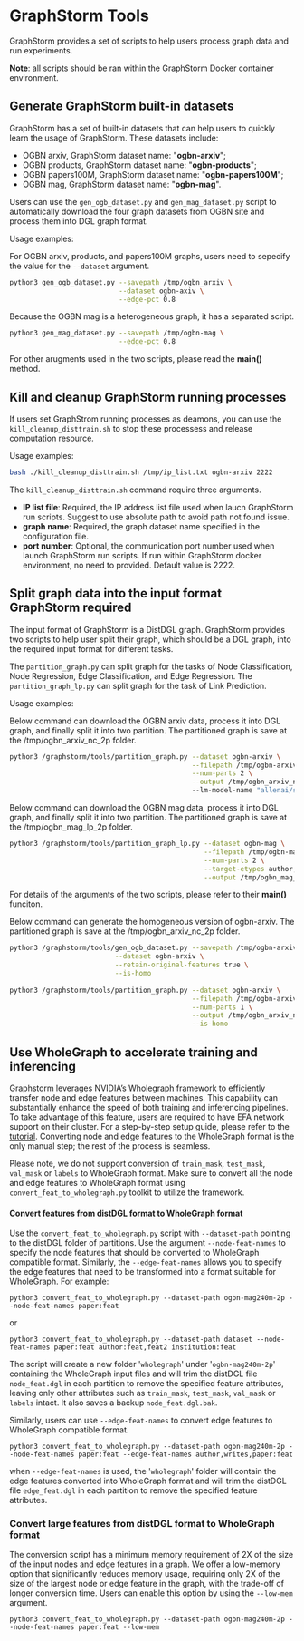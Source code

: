 # GraphStorm Tools

GraphStorm provides a set of scripts to help users process graph data and run experiments.

**Note**: all scripts should be ran within the GraphStorm Docker container environment.

## Generate GraphStorm built-in datasets
GraphStorm has a set of built-in datasets that can help users to quickly learn the usage of GraphStorm. These datasets include:
- OGBN arxiv, GraphStorm dataset name: "**ogbn-arxiv**";
- OGBN products, GraphStorm dataset name: "**ogbn-products**";
- OGBN papers100M, GraphStorm dataset name: "**ogbn-papers100M**";
- OGBN mag, GraphStorm dataset name: "**ogbn-mag**".

Users can use the `gen_ogb_dataset.py` and `gen_mag_dataset.py` script to automatically download the four graph datasets from OGBN site and process them into DGL graph format.

Usage examples:

For OGBN arxiv, products, and papers100M graphs, users need to sepecify the value for the `--dataset` argument.
```bash
python3 gen_ogb_dataset.py --savepath /tmp/ogbn_arxiv \
                           --dataset ogbn-axiv \
                           --edge-pct 0.8
```
Because the OGBN mag is a heterogeneous graph, it has a separated script.
```bash
python3 gen_mag_dataset.py --savepath /tmp/ogbn-mag \
                           --edge-pct 0.8
```

For other arugments used in the two scripts, please read the **main()** method.

## Kill and cleanup GraphStorm running processes
If users set GraphStrom running processes as deamons, you can use the `kill_cleanup_disttrain.sh` to stop these processess and release computation resource.

Usage examples:

```bash
bash ./kill_cleanup_disttrain.sh /tmp/ip_list.txt ogbn-arxiv 2222
```

The `kill_cleanup_disttrain.sh` command require three arguments.
- **IP list file**: Required, the IP address list file used when laucn GraphStorm run scripts. Suggest to use absolute path to avoid path not found issue.
- **graph name**: Required, the graph dataset name specified in the configuration file.
- **port number**: Optional, the communication port number used when launch GraphStorm run scripts. If run within GraphStorm docker environment, no need to provided. Default value is 2222.

## Split graph data into the input format GraphStorm required
The input format of GraphStorm is a DistDGL graph. GraphStorm provides two scripts to help user split their graph, which should be a DGL graph, into the required input format for different tasks.

The `partition_graph.py` can split graph for the tasks of Node Classification, Node Regression, Edge Classification, and Edge Regression. The `partition_graph_lp.py` can split graph for the task of Link Prediction.

Usage examples:

Below command can download the OGBN arxiv data, process it into DGL graph, and finally split it into two partition. The partitioned graph is save at the /tmp/ogbn_arxiv_nc_2p folder.
```bash
python3 /graphstorm/tools/partition_graph.py --dataset ogbn-arxiv \
                                             --filepath /tmp/ogbn-arxiv-nc/ \
                                             --num-parts 2 \
                                             --output /tmp/ogbn_arxiv_nc_2p
                                             --lm-model-name "allenai/scibert_scivocab_uncased"
```

Below command can download the OGBN mag data, process it into DGL graph, and finally split it into two partition. The partitioned graph is save at the /tmp/ogbn_mag_lp_2p folder.
```bash
python3 /graphstorm/tools/partition_graph_lp.py --dataset ogbn-mag \
                                                --filepath /tmp/ogbn-mag-lp/ \
                                                --num-parts 2 \
                                                --target-etypes author,writes,paper \
                                                --output /tmp/ogbn_mag_lp_2p
```

For details of the arguments of the two scripts, please refer to their **main()** funciton.

Below command can generate the homogeneous version of ogbn-arxiv. The partitioned graph is save at the /tmp/ogbn_arxiv_nc_2p folder.
```bash
python3 /graphstorm/tools/gen_ogb_dataset.py --savepath /tmp/ogbn-arxiv-nc/  \
                          --dataset ogbn-arxiv \
                          --retain-original-features true \
                          --is-homo
                           
python3 /graphstorm/tools/partition_graph.py --dataset ogbn-arxiv \
                                             --filepath /tmp/ogbn-arxiv-nc/ \
                                             --num-parts 1 \
                                             --output /tmp/ogbn_arxiv_nc_train_val_1p_4t  \
                                             --is-homo     
```

## Use WholeGraph to accelerate training and inferencing
Graphstorm leverages NVIDIA’s [Wholegraph](https://github.com/rapidsai/wholegraph) framework to efficiently transfer node and edge features between machines. This capability can substantially enhance the speed of both training and inferencing pipelines. To take advantage of this feature, users are required to have EFA network support on their cluster. For a step-by-step setup guide, please refer to the [tutorial](https://graphstorm.readthedocs.io/en/latest/advanced/advanced-wholegraph.html). Converting node and edge features to the WholeGraph format is the only manual step; the rest of the process is seamless. 

Please note, we do not support conversion of `train_mask`, `test_mask`, `val_mask` or `labels` to WholeGraph format. Make sure to convert all the node and edge features to WholeGraph format using `convert_feat_to_wholegraph.py` toolkit to utilize the framework.

#### Convert features from distDGL format to WholeGraph format

Use the `convert_feat_to_wholegraph.py` script with `--dataset-path` pointing to the distDGL folder of partitions. Use the argument `--node-feat-names` to specify the node features that should be converted to WholeGraph compatible format. Similarly, the `--edge-feat-names` allows you to specify the edge features that need to be transformed into a format suitable for WholeGraph. For example:

```
python3 convert_feat_to_wholegraph.py --dataset-path ogbn-mag240m-2p --node-feat-names paper:feat
```
or
```
python3 convert_feat_to_wholegraph.py --dataset-path dataset --node-feat-names paper:feat author:feat,feat2 institution:feat
```

The script will create a new folder '`wholegraph`' under '`ogbn-mag240m-2p`' containing the WholeGraph input files and will trim the distDGL file `node_feat.dgl` in each partition to remove the specified feature attributes, leaving only other attributes such as `train_mask`, `test_mask`, `val_mask` or  `labels` intact. It also saves a backup `node_feat.dgl.bak`.

Similarly, users can use  `--edge-feat-names` to convert edge features to WholeGraph compatible format.

```
python3 convert_feat_to_wholegraph.py --dataset-path ogbn-mag240m-2p --node-feat-names paper:feat --edge-feat-names author,writes,paper:feat
```

when `--edge-feat-names` is used, the  '`wholegraph`' folder will contain the edge features converted into WholeGraph format and will trim the distDGL file `edge_feat.dgl` in each partition to remove the specified feature attributes.

### Convert large features from distDGL format to WholeGraph format

The conversion script has a minimum memory requirement of 2X of the size of the input nodes and edge features in a graph. We offer a low-memory option that significantly reduces memory usage, requiring only 2X of the size of the largest node or edge feature in the graph, with the trade-off of longer conversion time. Users can enable this option by using the `--low-mem` argument.
```
python3 convert_feat_to_wholegraph.py --dataset-path ogbn-mag240m-2p --node-feat-names paper:feat --low-mem
```
